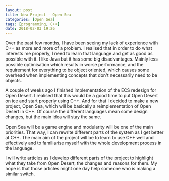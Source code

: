 ```yaml
---
layout: post
title: New Project - Open Sea
categories: [Open Sea]
tags: [programming, C++]
date: 2018-02-03 19:26
---
```

Over the past few months, I have been seeing my lack of experience with C++ as more and more of a problem.
I realised that in order to do what interests me properly, I need to learn that language and get as good as possible with it.
I like Java but it has some big disadvantages.
Mainly less possible optimisation which results in worse performance, and the requirement for everything to be object oriented, which causes some overhead when implementing concepts that don't necessarily need to be objects.

A couple of weeks ago I finished implementation of the ECS redesign for Open Desert.
I realised that this would be a good time to put Open Desert on ice and start properly using C++.
And for that I decided to make a new project, Open Sea, which will be basically a reimplementation of Open Desert in C++.
Of course the different languages mean some design changes, but the main idea will stay the same.

Open Sea will be a game engine and modularity will be one of the main priorities.
That way, I can rewrite different parts of the system as I get better at C++.
The main aim of the project will be to learn to use C++ well and effectively and to familiarise myself with the whole development process in the language.

I will write articles as I develop different parts of the project to highlight what they take from Open Desert, the changes and reasons for them.
My hope is that those articles might one day help someone who is making a similar switch.

